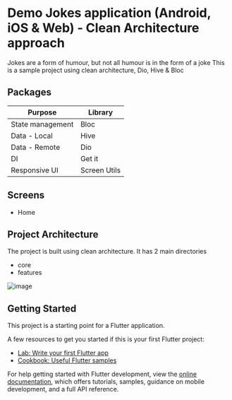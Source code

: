 # Demo Jokes application (Android, iOS & Web) - Clean Architecture approach 

Jokes are a form of humour, but not all humour is in the form of a joke
This is a sample project using clean architecture, Dio, Hive & Bloc


## Packages

| Purpose           | Library               |
| ---------         | -------               |
| State management  |  Bloc                 |
| Data - Local      |  Hive                 |
| Data - Remote     |  Dio                  |
| DI                |  Get it               |
| Responsive UI     |  Screen Utils         |

## Screens

- Home

 
## Project Architecture

The project is built using clean architecture. It has 2 main directories

- core
- features

![image](https://github.com/Avadhesh-Pandey/jokes/assets/42084941/d079796e-8193-4fd4-b73c-c72ec6796226)


## Getting Started

This project is a starting point for a Flutter application.

A few resources to get you started if this is your first Flutter project:

- [Lab: Write your first Flutter app](https://docs.flutter.dev/get-started/codelab)
- [Cookbook: Useful Flutter samples](https://docs.flutter.dev/cookbook)

For help getting started with Flutter development, view the
[online documentation](https://docs.flutter.dev/), which offers tutorials,
samples, guidance on mobile development, and a full API reference.
